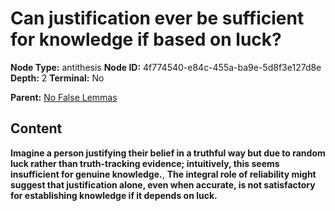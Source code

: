 # Can justification ever be sufficient for knowledge if based on luck?

**Node Type:** antithesis
**Node ID:** 4f774540-e84c-455a-ba9e-5d8f3e127d8e
**Depth:** 2
**Terminal:** No

**Parent:** [No False Lemmas](no-false-lemmas.md)

## Content

**Imagine a person justifying their belief in a truthful way but due to random luck rather than truth-tracking evidence; intuitively, this seems insufficient for genuine knowledge.**, **The integral role of reliability might suggest that justification alone, even when accurate, is not satisfactory for establishing knowledge if it depends on luck.**
